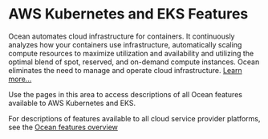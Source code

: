 # AWS Kubernetes and EKS Features

Ocean automates cloud infrastructure for containers. It continuously analyzes how your containers use infrastructure, automatically scaling compute resources to maximize utilization and availability and utilizing the optimal blend of spot, reserved, and on-demand compute instances. 
Ocean eliminates the need to manage and operate cloud infrastructure. [Learn more...](https://docs.spot.io/ocean/overview-kubernetes)

Use the pages in this area to access descriptions of all Ocean features available to AWS Kubernetes and EKS.

For descriptions of features available to all cloud service provider platforms, see the [Ocean features overview](https://docs.spot.io/ocean/features/)
